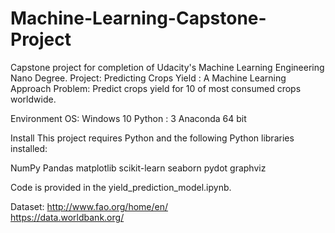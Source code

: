 # Machine-Learning-Capstone-Project

Capstone project for completion of Udacity's Machine Learning Engineering Nano Degree. 
Project: Predicting Crops Yield : A Machine Learning Approach
Problem: Predict crops yield for 10 of most consumed crops worldwide.

Environment
OS: Windows 10
Python : 3
Anaconda 64 bit 

Install
This project requires Python and the following Python libraries installed:

NumPy
Pandas
matplotlib
scikit-learn 
seaborn
pydot
graphviz

Code is provided in the yield_prediction_model.ipynb. 


Dataset:
http://www.fao.org/home/en/  
https://data.worldbank.org/ 
